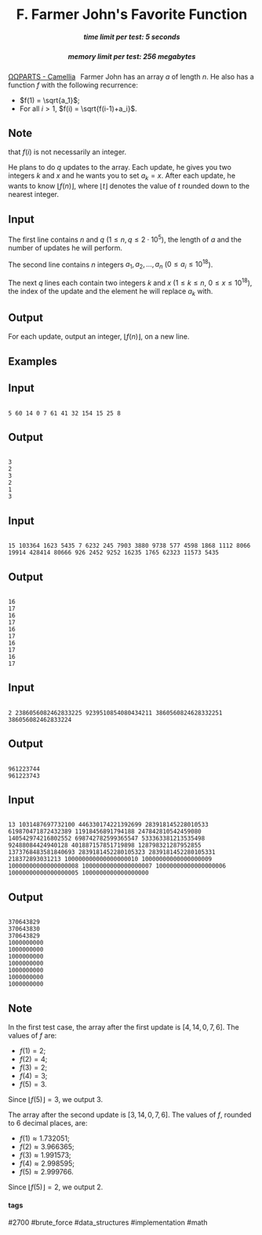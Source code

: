 <h1 style='text-align: center;'> F. Farmer John's Favorite Function</h1>

<h5 style='text-align: center;'>time limit per test: 5 seconds</h5>
<h5 style='text-align: center;'>memory limit per test: 256 megabytes</h5>

[ΩΩPARTS - Camellia](https://soundcloud.com/user-838515264/camellia-parts-ooparts)⠀Farmer John has an array $a$ of length $n$. He also has a function $f$ with the following recurrence: 

* $f(1) = \sqrt{a_1}$;
* For all $i > 1$, $f(i) = \sqrt{f(i-1)+a_i}$.

## Note

 that $f(i)$ is not necessarily an integer.

He plans to do $q$ updates to the array. Each update, he gives you two integers $k$ and $x$ and he wants you to set $a_k = x$. After each update, he wants to know $\lfloor f(n) \rfloor$, where $\lfloor t \rfloor$ denotes the value of $t$ rounded down to the nearest integer.

## Input

The first line contains $n$ and $q$ ($1 \leq n, q \leq 2 \cdot 10^5$), the length of $a$ and the number of updates he will perform.

The second line contains $n$ integers $a_1, a_2, \ldots, a_n$ ($0 \leq a_i \leq 10^{18}$).

The next $q$ lines each contain two integers $k$ and $x$ ($1 \leq k \leq n$, $0 \leq x \leq 10^{18}$), the index of the update and the element he will replace $a_k$ with.

## Output

For each update, output an integer, $\lfloor f(n) \rfloor$, on a new line.

## Examples

## Input


```

5 60 14 0 7 61 41 32 154 15 25 8
```
## Output


```

3
2
3
2
1
3

```
## Input


```

15 103364 1623 5435 7 6232 245 7903 3880 9738 577 4598 1868 1112 8066 19914 428414 80666 926 2452 9252 16235 1765 62323 11573 5435
```
## Output


```

16
17
16
17
16
17
16
17
16
17

```
## Input


```

2 2386056082462833225 9239510854080434211 3860560824628332251 386056082462833224
```
## Output


```

961223744
961223743

```
## Input


```

13 1031487697732100 446330174221392699 283918145228010533 619870471872432389 11918456891794188 247842810542459080 140542974216802552 698742782599365547 533363381213535498 92488084424940128 401887157851719898 128798321287952855 1373768483581840693 2839181452280105323 2839181452280105331 218372893031213 100000000000000000010 10000000000000000009 10000000000000000008 10000000000000000007 10000000000000000006 10000000000000000005 1000000000000000000
```
## Output


```

370643829
370643830
370643829
1000000000
1000000000
1000000000
1000000000
1000000000
1000000000
1000000000

```
## Note

In the first test case, the array after the first update is $[4, 14, 0, 7, 6]$. The values of $f$ are:

* $f(1)=2$;
* $f(2)=4$;
* $f(3)=2$;
* $f(4)=3$;
* $f(5)=3$.

Since $\lfloor f(5) \rfloor = 3$, we output $3$.

The array after the second update is $[3, 14, 0, 7, 6]$. The values of $f$, rounded to $6$ decimal places, are:

* $f(1)\approx 1.732051$;
* $f(2)\approx 3.966365$;
* $f(3)\approx 1.991573$;
* $f(4)\approx 2.998595$;
* $f(5)\approx 2.999766$.

Since $\lfloor f(5) \rfloor = 2$, we output $2$.



#### tags 

#2700 #brute_force #data_structures #implementation #math 